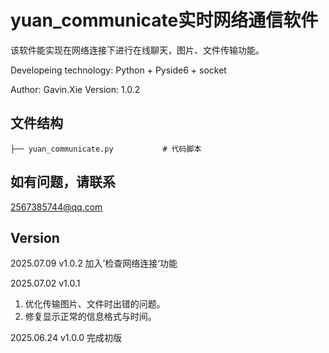 # yuan_communicate实时网络通信软件
该软件能实现在网络连接下进行在线聊天，图片、文件传输功能。

Developeing technology: Python + Pyside6 + socket

Author: Gavin.Xie
Version: 1.0.2

## 文件结构
```
├── yuan_communicate.py           # 代码脚本
```
## 如有问题，请联系
2567385744@qq.com

## Version
2025.07.09 v1.0.2
加入’检查网络连接‘功能

2025.07.02 v1.0.1
1. 优化传输图片、文件时出错的问题。
2. 修复显示正常的信息格式与时间。

2025.06.24 v1.0.0
完成初版
